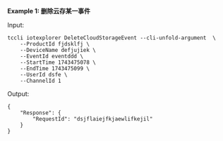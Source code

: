 **Example 1: 删除云存某一事件**



Input: 

```
tccli iotexplorer DeleteCloudStorageEvent --cli-unfold-argument  \
    --ProductId fjdsklfj \
    --DeviceName defjujiek \
    --EventId eventddd \
    --StartTime 1743475078 \
    --EndTime 1743475099 \
    --UserId dsfe \
    --ChannelId 1
```

Output: 
```
{
    "Response": {
        "RequestId": "dsjflaiejfkjaewlifkejil"
    }
}
```

